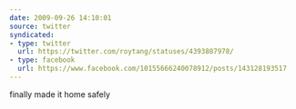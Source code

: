 ```yaml
---
date: 2009-09-26 14:10:01
source: twitter
syndicated:
- type: twitter
  url: https://twitter.com/roytang/statuses/4393887978/
- type: facebook
  url: https://www.facebook.com/10155666240078912/posts/143128193517
---
```


finally made it home safely